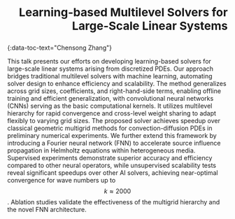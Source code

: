 <h3 style="text-align: right;font-size:26px !important;">Learning-based Multilevel Solvers for Large-Scale Linear Systems</h3>
{:data-toc-text="Chensong Zhang"}

This talk presents our efforts on developing learning-based solvers for 
large-scale linear systems arising from discretized PDEs. Our approach bridges 
traditional multilevel solvers with machine learning, automating solver design
to enhance efficiency and scalability. The method generalizes across grid
sizes, coefficients, and right-hand-side terms, enabling offline training and 
efficient generalization, with convolutional neural networks (CNNs) serving as
the basic computational kernels. It utilizes multilevel hierarchy for rapid 
convergence and cross-level weight sharing to adapt flexibly to varying grid 
sizes. The proposed solver achieves speedup over classical geometric multigrid 
methods for convection-diffusion PDEs in preliminary numerical experiments. We 
further extend this framework by introducing a Fourier neural network (FNN) to
accelerate source influence propagation in Helmholtz equations within 
heterogeneous media. Supervised experiments demonstrate superior accuracy and
efficiency compared to other neural operators, while unsupervised scalability
tests reveal significant speedups over other AI solvers, achieving near-optimal
convergence for wave numbers up to $$k \approx 2000$$. Ablation studies 
validate the effectiveness of the multigrid hierarchy and the novel FNN 
architecture.
